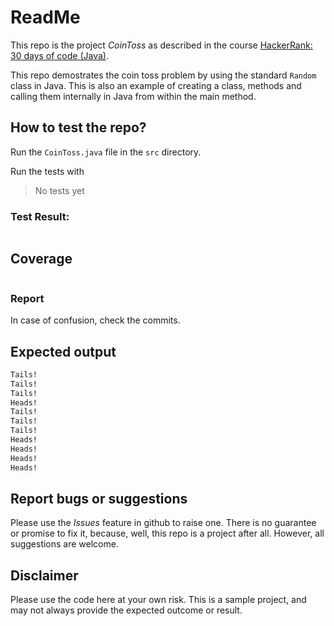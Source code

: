 # ReadMe

This repo is the project *CoinToss* as described in the course [HackerRank: 30 days of code (Java)](https://www.hackerrank.com/domains/tutorials/30-days-of-code). 

This repo demostrates the coin toss problem by using the standard `Random` class in Java. This is also an example of creating a class, methods and calling them internally in Java from within the main method.

## How to test the repo?

Run the `CoinToss.java` file in the `src` directory.

Run the tests with
> No tests yet

### Test Result:

```bash
```

## Coverage

```bash
```

### Report

In case of confusion, check the commits.

## Expected output

```bash
Tails!
Tails!
Tails!
Heads!
Tails!
Tails!
Tails!
Heads!
Heads!
Heads!
Heads!
```

## Report bugs or suggestions

Please use the *Issues* feature in github to raise one. There is no guarantee or promise to fix it, because, well, this repo is a project after all. However, all suggestions are welcome.

## Disclaimer

Please use the code here at your own risk. This is a sample project, and may not always provide the expected outcome or result.